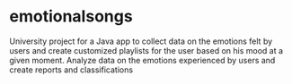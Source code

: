 # emotionalsongs
University project for a Java app to collect data on the emotions felt by users and create customized playlists for the user based on his mood at a given moment. Analyze data on the emotions experienced by users and create reports and classifications
